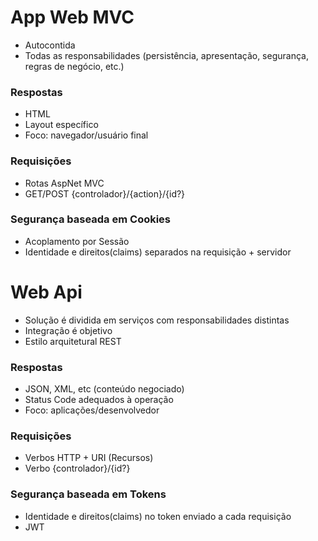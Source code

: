 # App Web MVC
* Autocontida
* Todas as responsabilidades (persistência, apresentação, segurança, regras de negócio, etc.)

### Respostas
* HTML
* Layout específico
* Foco: navegador/usuário final

### Requisições
* Rotas AspNet MVC
* GET/POST {controlador}/{action}/{id?}

### Segurança baseada em Cookies
* Acoplamento por Sessão
* Identidade e direitos(claims) separados na requisição + servidor

# Web Api
* Solução é dividida em serviços com responsabilidades distintas
* Integração é objetivo
* Estilo arquitetural REST

### Respostas
* JSON, XML, etc (conteúdo negociado)
* Status Code adequados à operação
* Foco: aplicações/desenvolvedor

### Requisições
* Verbos HTTP + URI (Recursos)
* Verbo {controlador}/{id?}

### Segurança baseada em Tokens
* Identidade e direitos(claims) no token enviado a cada requisição
* JWT